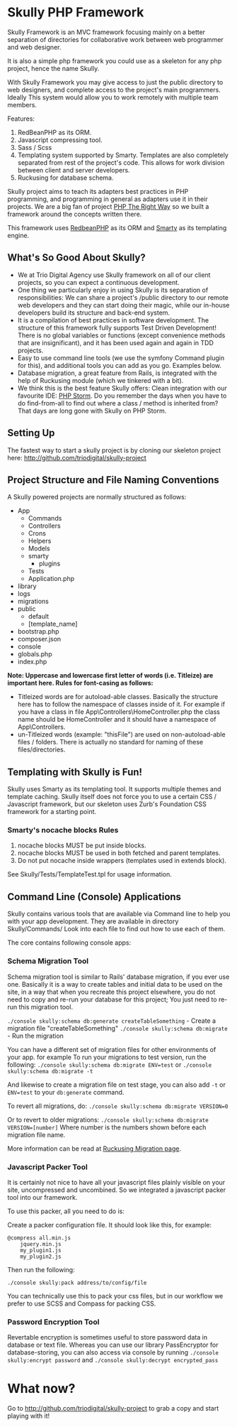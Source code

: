 # Skully PHP Framework

Skully Framework is an MVC framework focusing mainly on a better separation of directories for
collaborative work between web programmer and web designer.

It is also a simple php framework you could use as a skeleton for any php project, hence the name Skully.

With Skully Framework you may give access to just the public directory to web designers, and complete access
to the project's main programmers. Ideally This system would allow you to work remotely with multiple
team members.

Features:

1. RedBeanPHP as its ORM.
2. Javascript compressing tool.
3. Sass / Scss
4. Templating system supported by Smarty. Templates are also completely separated from rest of the project's code. This allows for work division between client and server developers.
5. Ruckusing for database schema.

Skully project aims to teach its adapters best practices in PHP programming, and programming in general as adapters use it in their projects. We are a big fan of project [PHP The Right Way](http://phptherightway.com) so we built a framework around the concepts written there.

This framework uses [RedbeanPHP](http://redbeanphp.com) as its ORM and [Smarty](http://smarty.net) as its templating engine.

## What's So Good About Skully?

- We at Trio Digital Agency use Skully framework on all of our client projects, so you can expect a continuous development.
- One thing we particularly enjoy in using Skully is its separation of responsibilities: We can share a project's /public directory to our remote web developers and they can start doing their magic, while our in-house developers build its structure and back-end system.
- It is a compilation of best practices in software development. The structure of this framework fully supports Test Driven Development! There is no global variables or functions (except convenience methods that are insignificant), and it has been used again and again in TDD projects.
- Easy to use command line tools (we use the symfony Command plugin for this), and additional tools you can add as you go. Examples below.
- Database migration, a great feature from Rails, is integrated with the help of Ruckusing module (which we tinkered with a bit).
- We think this is the best feature Skully offers: Clean integration with our favourite IDE: [PHP Storm](http://www.jetbrains.com/phpstorm/). Do you remember the days when you have to do find-from-all to find out where a class / method is inherited from? That days are long gone with Skully on PHP Storm.

## Setting Up

The fastest way to start a skully project is by cloning our skeleton project here: http://github.com/triodigital/skully-project

## Project Structure and File Naming Conventions

A Skully powered projects are normally structured as follows:

- App
    * Commands
    * Controllers
    * Crons
    * Helpers
    * Models
    * smarty
        - plugins
    * Tests
    * Application.php
- library
- logs
- migrations
- public
    * default
    * [template_name]
- bootstrap.php
- composer.json
- console
- globals.php
- index.php

**Note: Uppercase and lowercase first letter of words (i.e. Titleize) are important here. Rules for font-casing as follows:**

- Titleized words are for autoload-able classes. Basically the structure here has to follow the namespace of classes inside of it.
  For example if you have a class in file App\Controllers\HomeController.php the class name should be HomeController and it should have a namespace of App\Controllers.
- un-Titleized words (example: "thisFile") are used on non-autoload-able files / folders.
  There is actually no standard for naming of these files/directories.

## Templating with Skully is Fun!
Skully uses Smarty as its templating tool. It supports multiple themes and template caching. Skully itself does not force you to use a certain CSS / Javascript framework, but our skeleton uses Zurb's Foundation CSS framework for a starting point.

### Smarty's nocache blocks Rules

1. nocache blocks MUST be put inside blocks.
2. nocache blocks MUST be used in both fetched and parent templates.
3. Do not put nocache inside wrappers (templates used in extends block).

See Skully/Tests/TemplateTest.tpl for usage information.

## Command Line (Console) Applications

Skully contains various tools that are available via Command line to help you with your app development. They are available in directory Skully/Commands/ Look into each file to find out how to use each of them.

The core contains following console apps:

### Schema Migration Tool

Schema migration tool is similar to Rails' database migration, if you ever use one. Basically it is a way to create tables and initial data to be used on the site, in a way that when you recreate this project elsewhere, you do not need to copy and re-run your database for this project; You just need to re-run this migration tool.

`./console skully:schema db:generate createTableSomething` - Create a migration file "createTableSomething"
`./console skully:schema db:migrate` - Run the migration

You can have a different set of migration files for other environments of your app. for example To run your migrations to test version, run the following:
`./console skully:schema db:migrate ENV=test`
or
`./console skully:schema db:migrate -t`

And likewise to create a migration file on test stage, you can also add `-t` or `ENV=test` to your `db:generate` command.

To revert all migrations, do:
`./console skully:schema db:migrate VERSION=0`

Or to revert to older migrations:
`./console skully:schema db:migrate VERSION=[number]`
Where number is the numbers shown before each migration file name.

More information can be read at [Ruckusing Migration page](https://github.com/ruckus/ruckusing-migrations).

### Javascript Packer Tool

It is certainly not nice to have all your javascript files plainly visible on your site, uncompressed and uncombined. So we integrated a javascript packer tool into our framework.

To use this packer, all you need to do is:

Create a packer configuration file. It should look like this, for example:

```
@compress all.min.js
    jquery.min.js
    my_plugin1.js
    my_plugin2.js
```

Then run the following:

`./console skully:pack address/to/config/file`

You can technically use this to pack your css files, but in our workflow we prefer to use SCSS and Compass for packing CSS.

### Password Encryption Tool

Revertable encryption is sometimes useful to store password data in database or text file. Whereas you can use our library PassEncryptor for database-storing, you can also access via console by running
`./console skully:encrypt password`
and
`./console skully:decrypt encrypted_pass`

# What now?

Go to http://github.com/triodigital/skully-project to grab a copy and start playing with it!
